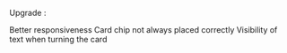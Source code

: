 Upgrade :

Better responsiveness
Card chip not always placed correctly
Visibility of text when turning the card